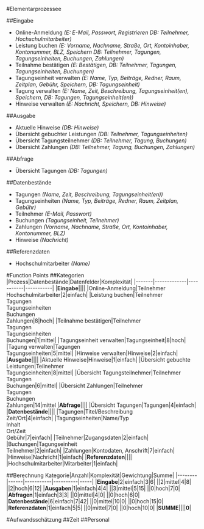 

#Elementarprozessee

##Eingabe
* Online-Anmeldung *(E: E-Mail, Passwort, Registrieren DB: Teilnehmer, Hochschulmitarbeiter)*
* Leistung buchen *(E: Vorname, Nachname, Straße, Ort, Kontoinhaber, Kontonummer, BLZ, Speichern DB: Teilnehmer, Tagungen, Tagungseinheiten, Buchungen, Zahlungen)*
* Teilnahme bestätigen *(E: Bestätigen, DB: Teilnehmer, Tagungen, Tagungseinheiten, Buchungen)*
* Tagungseinheit verwalten *(E: Name, Typ, Beiträge, Redner, Raum, Zeitplan, Gebühr, Speichern, DB: Tagungseinheit)*
* Tagung verwalten *(E: Name, Zeit, Beschreibung, Tagungseinheit(en), Speichern, DB: Tagungen, Tagungseinheit(en))*
* Hinweise verwalten *(E: Nachricht, Speichern, DB: Hinweise)*

##Ausgabe
* Aktuelle Hinweise *(DB: Hinweise)*
* Übersicht gebuchter Leistungen *(DB: Teilnehmer, Tagungseinheiten)*
* Übersicht Tagungsteilnehmer *(DB: Teilnehmer, Tagung, Buchungen)*
* Übersicht Zahlungen *(DB: Teilnehmer, Tagung, Buchungen, Zahlungen)*

##Abfrage
* Übersicht Tagungen *(DB: Tagungen)*

##Datenbestände
* Tagungen *(Name, Zeit, Beschreibung, Tagungseinheit(en))*
* Tagungseinheiten *(Name, Typ, Beiträge, Redner, Raum, Zeitplan, Gebühr)*
* Teilnehmer *(E-Mail, Passwort)*
* Buchungen *(Tagungseinheit, Teilnehmer)*
* Zahlungen *(Vorname, Nachname, Straße, Ort, Kontoinhaber, Kontonummer, BLZ)*
* Hinweise *(Nachricht)*

##Referenzdaten
* Hochschulmitarbeiter *(Name)*

#Function Points
##Kategorien
|Prozess|Datenbestände|Datenfelder|Komplexität|
|-------|-------------|-----------|-----------|
|**Eingabe**||||
|Online-Anmeldung|Teilnehmer<br>Hochschulmitarbeiter|2|einfach|
|Leistung buchen|Teilnehmer<br>Tagungen<br>Tagungseinheiten<br>Buchungen<br>Zahlungen|8|hoch|
|Teilnahme bestätigen|Teilnehmer<br>Tagungen<br>Tagungseinheiten<br>Buchungen|1|mittel|
|Tagungseinheit verwalten|Tagungseinheit|8|hoch|
|Tagung verwalten|Tagungen<br>Tagungseinheiten|5|mittel|
|Hinweise verwalten|Hinweise|2|einfach|
|**Ausgabe**||||
|Aktuelle Hinweise|Hinweise|1|einfach|
|Übersicht gebuchte Leistungen|Teilnehmer<br>Tagungseinheiten|8|mittel|
|Übersicht Tagungsteilnehmer|Teilnehmer<br>Tagungen<br>Buchungen|6|mittel|
|Übersicht Zahlungen|Teilnehmer<br>Tagungen<br>Buchungen<br>Zahlungen|14|mittel
|**Abfrage**||||
|Übersicht Tagungen|Tagungen|4|einfach|
|**Datenbestände**||||
|Tagungen|Titel/Beschreibung<br>Zeit/Ort|4|einfach|
|Tagungseinheiten|Name/Typ<br>Inhalt<br>Ort/Zeit<br>Gebühr|7|einfach|
|Teilnehmer|Zugangsdaten|2|einfach|
|Buchungen|Tagungseinheit<br>Teilnehmer|2|einfach|
|Zahlungen|Kontodaten, Anschrift|7|einfach|
|Hinweise|Nachricht|1|einfach|
|**Referenzdaten**||||
|Hochschulmitarbeiter|Mitarbeiter|1|einfach|

##Berechnung
Kategorie|Anzahl|Komplexität|Gewichtung|Summe|
|--------|------|-----------|----------|-----|
|**Eingabe**|2|einfach|3|6|
||2|mittel|4|8|
||2|hoch|6|12|
|**Ausgaben**|1|einfach|4|4|
||3|mittel|5|15|
||0|hoch|7|0|
|**Abfragen**|1|einfach|3|3|
||0|mittel|4|0|
||0|hoch|6|0|
|**Datenbestände**|6|einfach|7|42|
||0|mittel|10|0|
||0|hoch|15|0|
|**Referenzdaten**|1|einfach|5|5|
||0|mittel|7|0|
||0|hoch|10|0|
|**SUMME**||||**0**|

#Aufwandsschätzung
##Zeit
##Personal
